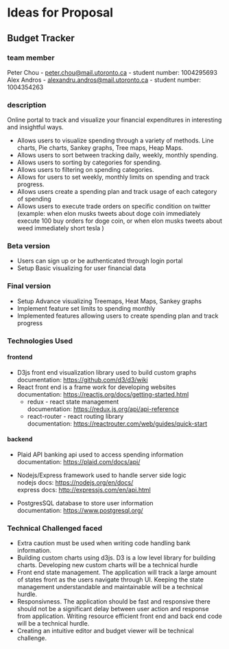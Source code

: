 # Ideas for Proposal

## Budget Tracker 
### team member
Peter Chou - peter.chou@mail.utoronto.ca - student number: 1004295693
Alex Andros - alexandru.andros@mail.utoronto.ca - student number: 1004354263
### description

Online portal to track and visualize your financial expenditures in interesting and insightful ways. 
- Allows users to visualize spending through a variety of methods. Line charts, Pie charts, Sankey graphs, Tree maps, Heap Maps.
- Allows users to sort between tracking daily, weekly, monthly spending. 
- Allows users to sorting by categories for spending. 
- Allows users to filtering on spending categories. 
- Allows for users to set weekly, monthly limits on spending and track progress. 
- Allows users create a spending plan and track usage of each category of spending
- Allows users to execute trade orders on specific condition on twitter (example: when elon musks tweets about doge coin immediately execute 100 buy orders for doge coin, or when elon musks tweets about weed immediately short tesla )


### Beta version

- Users can sign up or be authenticated through login portal
- Setup Basic visualizing for user financial data

### Final version
- Setup Advance visualizing Treemaps, Heat Maps, Sankey graphs
- Implement feature set limits to spending monthly
- Implemented features allowing users to create spending plan and track progress


### Technologies Used

#### frontend
- D3js  front end visualization library used to build custom graphs  documentation: https://github.com/d3/d3/wiki
- React front end is a frame work for developing websites <br/> documentation:  https://reactjs.org/docs/getting-started.html
    - redux - react state management <br/>
      documentation: https://redux.js.org/api/api-reference
    - react-router - react routing library <br/>
      documentation: https://reactrouter.com/web/guides/quick-start

#### backend 

- Plaid API  banking api used to access spending information
documentation: https://plaid.com/docs/api/

- Nodejs/Express framework used to handle server side logic <br/>
    nodejs docs: https://nodejs.org/en/docs/ <br/>
    express docs: http://expressjs.com/en/api.html <br/>

- PostgresSQL database to store user information <br/>
    documentation: https://www.postgresql.org/




### Technical Challenged faced

- Extra caution must be used when writing code handling bank information.
- Building custom charts using d3js. D3 is a low level library for building charts. Developing new custom charts will be a technical hurdle
- Front end state management. The application will track a large amount of states front as the users navigate through UI. Keeping the state management understandable and maintainable will be a technical hurdle.  
- Responsivness. The application should be fast and responsive there should not be a significant delay between user action and response from application. Writing resource efficient front end and back end code will be a technical hurdle.
- Creating an intuitive editor and budget viewer will be technical challenge.



